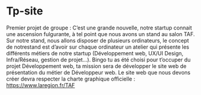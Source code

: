# Tp-site

Premier projet de groupe : C’est une grande nouvelle, notre startup connait une ascension fulgurante, à tel point que nous avons un stand au salon TAF.
Sur notre stand, nous allons disposer de plusieurs ordinateurs, le concept de notrestand est d’avoir sur chaque ordinateur un atelier qui présente les différents métiers
de  notre startup (Développement web, UX/UI Design, Infra/Réseau, gestion de
projet…).
Bingo tu as été choisi pour t’occuper du projet Développement web, ta mission sera de développer le site web de présentation du métier de Développeur web.
Le site web que nous devons créer devra respecter la charte graphique officielle :
https://www.laregion.fr/TAF
